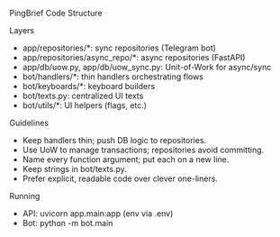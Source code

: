 PingBrief Code Structure

Layers
- app/repositories/*: sync repositories (Telegram bot)
- app/repositories/async_repo/*: async repositories (FastAPI)
- app/db/uow.py, app/db/uow_sync.py: Unit-of-Work for async/sync
- bot/handlers/*: thin handlers orchestrating flows
- bot/keyboards/*: keyboard builders
- bot/texts.py: centralized UI texts
- bot/utils/*: UI helpers (flags, etc.)

Guidelines
- Keep handlers thin; push DB logic to repositories.
- Use UoW to manage transactions; repositories avoid committing.
- Name every function argument; put each on a new line.
- Keep strings in bot/texts.py.
- Prefer explicit, readable code over clever one-liners.

Running
- API: uvicorn app.main:app (env via .env)
- Bot: python -m bot.main


